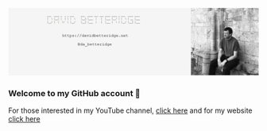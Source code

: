 ![David Betteridge](https://github.com/DavidBetteridge/DavidBetteridge/blob/main/me%20(2).png)

### Welcome to my GitHub account 👋

For those interested in my YouTube channel, [click here](https://www.youtube.com/channel/UC1OfNaKKT8O3ft0cQFnOJhg) and for my website [click here](https://davidbetteridge.net)

<!--
**DavidBetteridge/DavidBetteridge** is a ✨ _special_ ✨ repository because its `README.md` (this file) appears on your GitHub profile.

Here are some ideas to get you started:

- 🔭 I’m currently working on ...
- 🌱 I’m currently learning ...
- 👯 I’m looking to collaborate on ...
- 🤔 I’m looking for help with ...
- 💬 Ask me about ...
- 📫 How to reach me: ...
- 😄 Pronouns: ...
- ⚡ Fun fact: ...
-->
